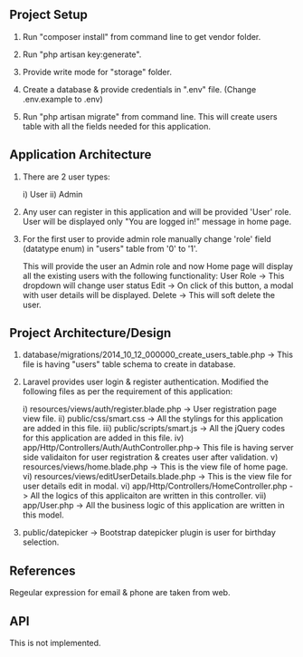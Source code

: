 Project Setup
-------------
1) Run "composer install" from command line to get vendor folder.

2) Run "php artisan key:generate".

3) Provide write mode for "storage" folder.

4) Create a database & provide credentials in ".env" file. (Change .env.example to .env)

5) Run "php artisan migrate" from command line.
    This will create users table with all the fields needed for this application.

Application Architecture
------------------------
1) There are 2 user types:
    
    i)  User
    ii) Admin

2) Any user can register in this application and will be provided 'User' role.
    User will be displayed only "You are logged in!" message in home page.

3) For the first user to provide admin role manually change
    'role' field (datatype enum) in "users" table from '0' to '1'.
    
    This will provide the user an Admin role and now Home page will display all the existing users
    with the following functionality:
    User Role   -> This dropdown will change user status
    Edit        -> On click of this button, a modal with user details will be displayed.
    Delete      -> This will soft delete the user.

Project Architecture/Design
---------------------------
1) database/migrations/2014_10_12_000000_create_users_table.php -> This file is having "users" table schema to create in database.

2) Laravel provides user login & register authentication.
    Modified the following files as per the requirement of this application:
    
    i) resources/views/auth/register.blade.php      -> User registration page view file.
    ii) public/css/smart.css                        -> All the stylings for this application are added in this file.
    iii) public/scripts/smart.js                    -> All the jQuery codes for this application are added in this file.
    iv) app/Http/Controllers/Auth/AuthController.php-> This file is having server side validaiton for user registration & creates user after validation.
    v) resources/views/home.blade.php               -> This is the view file of home page.
    vi) resources/views/editUserDetails.blade.php   -> This is the view file for user details edit in modal.
    vi) app/Http/Controllers/HomeController.php     -> All the logics of this applicaiton are written in this controller.
    vii) app/User.php                               -> All the business logic of this application are written in this model.
    
3) public/datepicker -> Bootstrap datepicker plugin is user for birthday selection.

References
----------
Regeular expression for email & phone are taken from web.

API
---
This is not implemented.
